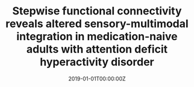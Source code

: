 ---
title: "Stepwise functional connectivity reveals altered sensory-multimodal integration in medication-naive adults with attention deficit hyperactivity disorder"
authors:
- Clara Pretus
- Luis Marcos Vidal
- Magdalena Martínez García
- Marisol Picado
- Josep Antoni Ramos-Quiroga
- Vanesa Richarte
- Francisco X. Castellanos
- Jorge Sepulcre
- Manuel Desco
- Óscar Vilarroya
- Susana Carmona
date: "2019-01-01T00:00:00Z"
doi: ""
publishDate: "2019-01-01T00:00:00Z"
publication_types: ["2"]
publication: "In *Human Brain Mapping*"
tags:
- Otros
featured: false
links:
- name: Link
  url: https://onlinelibrary.wiley.com/doi/epdf/10.1002/hbm.24727
---
